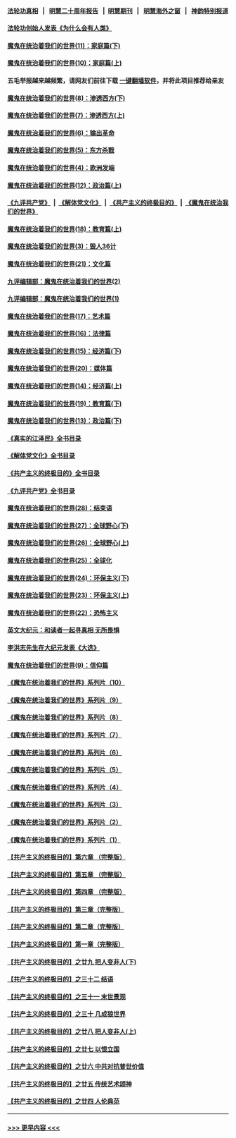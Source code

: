 #### [法轮功真相](https://github.com/gfw-breaker/truth/blob/master/README.md?t=0) &nbsp;&nbsp;|&nbsp;&nbsp; [明慧二十周年报告](https://github.com/gfw-breaker/mh-reports/blob/master/README.md?t=0) &nbsp;&nbsp;|&nbsp;&nbsp;[明慧期刊](https://github.com/gfw-breaker/mh-qikan) &nbsp;&nbsp;|&nbsp;&nbsp; [明慧海外之窗](https://github.com/gfw-breaker/mh-news/blob/master/README.md?t=0) &nbsp;&nbsp;|&nbsp;&nbsp; [神韵特别报道](https://github.com/gfw-breaker/mh-news/blob/master/shenyun.md?t=0)
#### [法轮功创始人发表《为什么会有人类》](../pages/nsc422/n13912117.md?t=02040643) 
#### [魔鬼在统治着我们的世界(11)：家庭篇(下)](../pages/nsc422/n10440961.md?t=02040643) 
#### [魔鬼在统治着我们的世界(10)：家庭篇(上)](../pages/nsc422/n10435448.md?t=02040643) 
#### 五毛举报越来越频繁，请网友们前往下载 [一键翻墙软件](https://github.com/gfw-breaker/ssr-accounts)，并将此项目推荐给亲友
#### [魔鬼在统治着我们的世界(8)：渗透西方(下)](../pages/nsc422/n10429603.md?t=02040643) 
#### [魔鬼在统治着我们的世界(7)：渗透西方(上)](../pages/nsc422/n10426013.md?t=02040643) 
#### [魔鬼在统治着我们的世界(6)：输出革命](../pages/nsc422/n10421536.md?t=02040643) 
#### [魔鬼在统治着我们的世界(5)：东方杀戮](../pages/nsc422/n10417707.md?t=02040643) 
#### [魔鬼在统治着我们的世界(4)：欧洲发端](../pages/nsc422/n10414890.md?t=02040643) 
#### [魔鬼在统治着我们的世界(12)：政治篇(上)](../pages/nsc422/n10444576.md?t=02040643) 
#### [《九评共产党》](https://github.com/begood0513/9ping.md/blob/master/README.md) &nbsp;|&nbsp; [《解体党文化》](../../../../jtdwh.md/blob/master/README.md)  &nbsp;|&nbsp; [《共产主义的终极目的》](../../../../gczydzjmd.md/blob/master/README.md) &nbsp;|&nbsp; [《魔鬼在统治我们的世界》](../../../../mgztzwmdsj.md/blob/master/README.md) 
#### [魔鬼在统治着我们的世界(18)：教育篇(上)](../pages/nsc422/n10526970.md?t=02040643) 
#### [魔鬼在统治着我们的世界(3)：毁人36计](../pages/nsc422/n10411583.md?t=02040643) 
#### [魔鬼在统治着我们的世界(21)：文化篇](../pages/nsc422/n10597706.md?t=02040643) 
#### [九评编辑部：魔鬼在统治着我们的世界(2)](../pages/nsc422/n10410036.md?t=02040643) 
#### [九评编辑部：魔鬼在统治着我们的世界(1)](../pages/nsc422/n10406825.md?t=02040643) 
#### [魔鬼在统治着我们的世界(17)：艺术篇](../pages/nsc422/n10499093.md?t=02040643) 
#### [魔鬼在统治着我们的世界(16)：法律篇](../pages/nsc422/n10485969.md?t=02040643) 
#### [魔鬼在统治着我们的世界(15)：经济篇(下)](../pages/nsc422/n10469975.md?t=02040643) 
#### [魔鬼在统治着我们的世界(20)：媒体篇](../pages/nsc422/n10586579.md?t=02040643) 
#### [魔鬼在统治着我们的世界(14)：经济篇(上)](../pages/nsc422/n10457370.md?t=02040643) 
#### [魔鬼在统治着我们的世界(19)：教育篇(下)](../pages/nsc422/n10564808.md?t=02040643) 
#### [魔鬼在统治着我们的世界(13)：政治篇(下)](../pages/nsc422/n10448270.md?t=02040643) 
#### [《真实的江泽民》全书目录](../pages/nsc422/n13721399.md?t=02040643) 
#### [《解体党文化》全书目录](../pages/nsc422/n13721157.md?t=02040643) 
#### [《共产主义的终极目的》全书目录](../pages/nsc422/n13721048.md?t=02040643) 
#### [《九评共产党》全书目录](../pages/nsc422/n13708085.md?t=02040643) 
#### [魔鬼在统治着我们的世界(28)：结束语](../pages/nsc422/n10936246.md?t=02040643) 
#### [魔鬼在统治着我们的世界(27)：全球野心(下)](../pages/nsc422/n10928319.md?t=02040643) 
#### [魔鬼在统治着我们的世界(26)：全球野心(上)](../pages/nsc422/n10900318.md?t=02040643) 
#### [魔鬼在统治着我们的世界(25)：全球化](../pages/nsc422/n10788205.md?t=02040643) 
#### [魔鬼在统治着我们的世界(24)：环保主义(下)](../pages/nsc422/n10695307.md?t=02040643) 
#### [魔鬼在统治着我们的世界(23)：环保主义(上)](../pages/nsc422/n10688613.md?t=02040643) 
#### [魔鬼在统治着我们的世界(22)：恐怖主义](../pages/nsc422/n10614727.md?t=02040643) 
#### [英文大纪元：和读者一起寻真相 无所畏惧](../pages/nsc422/n12542027.md?t=02040643) 
#### [李洪志先生在大纪元发表《大选》](../pages/nsc422/n12534746.md?t=02040643) 
#### [魔鬼在统治着我们的世界(9)：信仰篇](../pages/nsc422/n10432159.md?t=02040643) 
#### [《魔鬼在统治着我们的世界》系列片（10）](../pages/nsc422/n12292670.md?t=02040643) 
#### [《魔鬼在统治着我们的世界》系列片（9）](../pages/nsc422/n12290859.md?t=02040643) 
#### [《魔鬼在统治着我们的世界》系列片（8）](../pages/nsc422/n12287445.md?t=02040643) 
#### [《魔鬼在统治着我们的世界》系列片（7）](../pages/nsc422/n12283425.md?t=02040643) 
#### [《魔鬼在统治着我们的世界》系列片（6）](../pages/nsc422/n12282314.md?t=02040643) 
#### [《魔鬼在统治着我们的世界》系列片（5）](../pages/nsc422/n12281419.md?t=02040643) 
#### [《魔鬼在统治着我们的世界》系列片（4）](../pages/nsc422/n12274024.md?t=02040643) 
#### [《魔鬼在统治着我们的世界》系列片（3）](../pages/nsc422/n12271322.md?t=02040643) 
#### [《魔鬼在统治着我们的世界》系列片（2）](../pages/nsc422/n12269049.md?t=02040643) 
#### [《魔鬼在统治着我们的世界》系列片（1）](../pages/nsc422/n12267575.md?t=02040643) 
#### [【共产主义的终极目的】第六章 （完整版）](../pages/nsc422/n11428913.md?t=02040643) 
#### [【共产主义的终极目的】第五章 （完整版）](../pages/nsc422/n11428912.md?t=02040643) 
#### [【共产主义的终极目的】第四章 （完整版）](../pages/nsc422/n11428907.md?t=02040643) 
#### [【共产主义的终极目的】第三章（完整版）](../pages/nsc422/n11428848.md?t=02040643) 
#### [【共产主义的终极目的】第二章（完整版）](../pages/nsc422/n11428831.md?t=02040643) 
#### [【共产主义的终极目的】第一章（完整版）](../pages/nsc422/n11417651.md?t=02040643) 
#### [【共产主义的终极目的】之廿九 把人变非人(下)](../pages/nsc422/n11344140.md?t=02040643) 
#### [【共产主义的终极目的】之三十二 结语](../pages/nsc422/n11360535.md?t=02040643) 
#### [【共产主义的终极目的】之三十一 末世景观](../pages/nsc422/n11351129.md?t=02040643) 
#### [【共产主义的终极目的】之三十 几成狼世界](../pages/nsc422/n11348280.md?t=02040643) 
#### [【共产主义的终极目的】之廿八 把人变非人(上)](../pages/nsc422/n11340492.md?t=02040643) 
#### [【共产主义的终极目的】之廿七 以恨立国](../pages/nsc422/n11336944.md?t=02040643) 
#### [【共产主义的终极目的】之廿六 中共对抗普世价值](../pages/nsc422/n11324785.md?t=02040643) 
#### [【共产主义的终极目的】之廿五 传统艺术颂神](../pages/nsc422/n11296396.md?t=02040643) 
#### [【共产主义的终极目的】之廿四 人伦典范](../pages/nsc422/n11296397.md?t=02040643) 

----
#### [ >>> 更早内容 <<< ](../indexes/nsc422-earlier.md)
